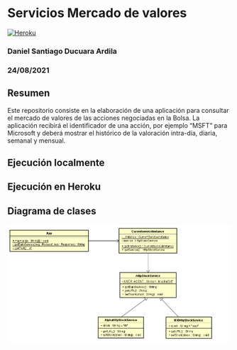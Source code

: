 # Servicios Mercado de valores
[![Heroku](https://www.herokucdn.com/deploy/button.png)](https://springboardarsw.herokuapp.com/board.html)
### Daniel Santiago Ducuara Ardila
### 24/08/2021

## Resumen
Este repositorio consiste en la elaboración de una aplicación para consultar el mercado de valores de las acciones negociadas en la Bolsa.
La aplicación recibirá el identificador de una acción, por ejemplo “MSFT” para Microsoft  y deberá mostrar el histórico de la valoración intra-día, diaria, semanal y mensual. 

## Ejecución localmente 


## Ejecución en Heroku



## Diagrama de clases
![Design services](images/diagram.PNG "Services")<br>


